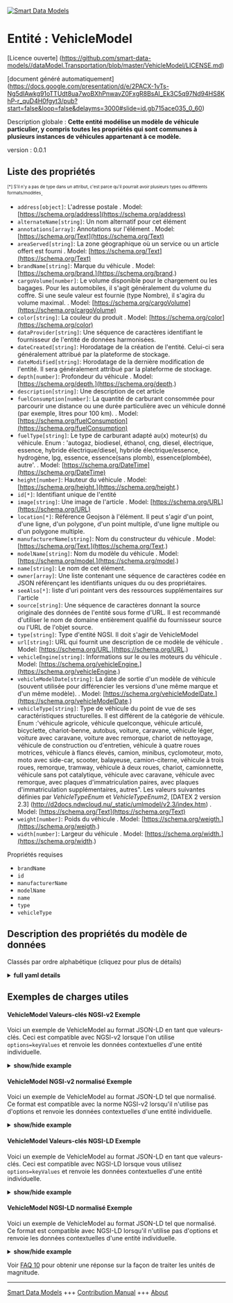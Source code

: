 <!-- 10-Header -->  
[![Smart Data Models](https://smartdatamodels.org/wp-content/uploads/2022/01/SmartDataModels_logo.png "Logo")](https://smartdatamodels.org)  
Entité : VehicleModel  
=====================<!-- /10-Header -->  
<!-- 15-License -->  
[Licence ouverte] (https://github.com/smart-data-models//dataModel.Transportation/blob/master/VehicleModel/LICENSE.md)  
[document généré automatiquement] (https://docs.google.com/presentation/d/e/2PACX-1vTs-Ng5dIAwkg91oTTUdt8ua7woBXhPnwavZ0FxgR8BsAI_Ek3C5q97Nd94HS8KhP-r_quD4H0fgyt3/pub?start=false&loop=false&delayms=3000#slide=id.gb715ace035_0_60)  
<!-- /15-License -->  
<!-- 20-Description -->  
Description globale : **Cette entité modélise un modèle de véhicule particulier, y compris toutes les propriétés qui sont communes à plusieurs instances de véhicules appartenant à ce modèle.**  
version : 0.0.1  
<!-- /20-Description -->  
<!-- 30-PropertiesList -->  

## Liste des propriétés  

<sup><sub>[*] S'il n'y a pas de type dans un attribut, c'est parce qu'il pourrait avoir plusieurs types ou différents formats/modèles</sub></sup>.  
- `address[object]`: L'adresse postale  . Model: [https://schema.org/address](https://schema.org/address)- `alternateName[string]`: Un nom alternatif pour cet élément  - `annotations[array]`: Annotations sur l'élément  . Model: [https://schema.org/Text](https://schema.org/Text)- `areaServed[string]`: La zone géographique où un service ou un article offert est fourni  . Model: [https://schema.org/Text](https://schema.org/Text)- `brandName[string]`: Marque du véhicule  . Model: [https://schema.org/brand.](https://schema.org/brand.)- `cargoVolume[number]`: Le volume disponible pour le chargement ou les bagages. Pour les automobiles, il s'agit généralement du volume du coffre. Si une seule valeur est fournie (type Nombre), il s'agira du volume maximal.  . Model: [https://schema.org/cargoVolume](https://schema.org/cargoVolume)- `color[string]`: La couleur du produit  . Model: [https://schema.org/color](https://schema.org/color)- `dataProvider[string]`: Une séquence de caractères identifiant le fournisseur de l'entité de données harmonisées.  - `dateCreated[string]`: Horodatage de la création de l'entité. Celui-ci sera généralement attribué par la plateforme de stockage.  - `dateModified[string]`: Horodatage de la dernière modification de l'entité. Il sera généralement attribué par la plateforme de stockage.  - `depth[number]`: Profondeur du véhicule  . Model: [https://schema.org/depth.](https://schema.org/depth.)- `description[string]`: Une description de cet article  - `fuelConsumption[number]`: La quantité de carburant consommée pour parcourir une distance ou une durée particulière avec un véhicule donné (par exemple, litres pour 100 km).  . Model: [https://schema.org/fuelConsumption](https://schema.org/fuelConsumption)- `fuelType[string]`: Le type de carburant adapté au(x) moteur(s) du véhicule. Enum : 'autogaz, biodiesel, éthanol, cng, diesel, électrique, essence, hybride électrique/diesel, hybride électrique/essence, hydrogène, lpg, essence, essence(sans plomb), essence(plombée), autre'.  . Model: [https://schema.org/DateTime](https://schema.org/DateTime)- `height[number]`: Hauteur du véhicule  . Model: [https://schema.org/height.](https://schema.org/height.)- `id[*]`: Identifiant unique de l'entité  - `image[string]`: Une image de l'article  . Model: [https://schema.org/URL](https://schema.org/URL)- `location[*]`: Référence Geojson à l'élément. Il peut s'agir d'un point, d'une ligne, d'un polygone, d'un point multiple, d'une ligne multiple ou d'un polygone multiple.  - `manufacturerName[string]`: Nom du constructeur du véhicule  . Model: [https://schema.org/Text.](https://schema.org/Text.)- `modelName[string]`: Nom du modèle du véhicule  . Model: [https://schema.org/model.](https://schema.org/model.)- `name[string]`: Le nom de cet élément.  - `owner[array]`: Une liste contenant une séquence de caractères codée en JSON référençant les identifiants uniques du ou des propriétaires.  - `seeAlso[*]`: liste d'uri pointant vers des ressources supplémentaires sur l'article  - `source[string]`: Une séquence de caractères donnant la source originale des données de l'entité sous forme d'URL. Il est recommandé d'utiliser le nom de domaine entièrement qualifié du fournisseur source ou l'URL de l'objet source.  - `type[string]`: Type d'entité NGSI. Il doit s'agir de VehicleModel  - `url[string]`: URL qui fournit une description de ce modèle de véhicule  . Model: [https://schema.org/URL.](https://schema.org/URL.)- `vehicleEngine[string]`: Informations sur le ou les moteurs du véhicule  . Model: [https://schema.org/vehicleEngine.](https://schema.org/vehicleEngine.)- `vehicleModelDate[string]`: La date de sortie d'un modèle de véhicule (souvent utilisée pour différencier les versions d'une même marque et d'un même modèle).  . Model: [https://schema.org/vehicleModelDate.](https://schema.org/vehicleModelDate.)- `vehicleType[string]`: Type de véhicule du point de vue de ses caractéristiques structurelles. Il est différent de la catégorie de véhicule. Enum :'véhicule agricole, véhicule quelconque, véhicule articulé, bicyclette, chariot-benne, autobus, voiture, caravane, véhicule léger, voiture avec caravane, voiture avec remorque, chariot de nettoyage, véhicule de construction ou d'entretien, véhicule à quatre roues motrices, véhicule à flancs élevés, camion, minibus, cyclomoteur, moto, moto avec side-car, scooter, balayeuse, camion-citerne, véhicule à trois roues, remorque, tramway, véhicule à deux roues, chariot, camionnette, véhicule sans pot catalytique, véhicule avec caravane, véhicule avec remorque, avec plaques d'immatriculation paires, avec plaques d'immatriculation supplémentaires, autres". Les valeurs suivantes définies par _VehicleTypeEnum_ et _VehicleTypeEnum2_, [DATEX 2 version 2.3] (http://d2docs.ndwcloud.nu/_static/umlmodel/v2.3/index.htm)  . Model: [https://schema.org/Text](https://schema.org/Text)- `weight[number]`: Poids du véhicule  . Model: [https://schema.org/weigth.](https://schema.org/weigth.)- `width[number]`: Largeur du véhicule  . Model: [https://schema.org/width.](https://schema.org/width.)<!-- /30-PropertiesList -->  
<!-- 35-RequiredProperties -->  
Propriétés requises  
- `brandName`  - `id`  - `manufacturerName`  - `modelName`  - `name`  - `type`  - `vehicleType`  <!-- /35-RequiredProperties -->  
<!-- 40-RequiredProperties -->  
<!-- /40-RequiredProperties -->  
<!-- 50-DataModelHeader -->  
## Description des propriétés du modèle de données  
Classés par ordre alphabétique (cliquez pour plus de détails)  
<!-- /50-DataModelHeader -->  
<!-- 60-ModelYaml -->  
<details><summary><strong>full yaml details</strong></summary>    
```yaml  
VehicleModel:    
  description: 'This entity models a particular vehicle model, including all properties which are common to multiple vehicle instances belonging to such model.'    
  properties:    
    address:    
      description: 'The mailing address'    
      properties:    
        addressCountry:    
          description: 'Property. The country. For example, Spain. Model:''https://schema.org/addressCountry'''    
          type: string    
        addressLocality:    
          description: 'Property. The locality in which the street address is, and which is in the region. Model:''https://schema.org/addressLocality'''    
          type: string    
        addressRegion:    
          description: 'Property. The region in which the locality is, and which is in the country. Model:''https://schema.org/addressRegion'''    
          type: string    
        postOfficeBoxNumber:    
          description: 'Property. The post office box number for PO box addresses. For example, 03578. Model:''https://schema.org/postOfficeBoxNumber'''    
          type: string    
        postalCode:    
          description: 'Property. The postal code. For example, 24004. Model:''https://schema.org/https://schema.org/postalCode'''    
          type: string    
        streetAddress:    
          description: 'Property. The street address. Model:''https://schema.org/streetAddress'''    
          type: string    
      type: object    
      x-ngsi:    
        model: https://schema.org/address    
        type: Property    
    alternateName:    
      description: 'An alternative name for this item'    
      type: string    
      x-ngsi:    
        type: Property    
    annotations:    
      description: 'Annotations about the item'    
      items:    
        type: string    
      type: array    
      x-ngsi:    
        model: https://schema.org/Text    
        type: Property    
    areaServed:    
      description: 'The geographic area where a service or offered item is provided'    
      type: string    
      x-ngsi:    
        model: https://schema.org/Text    
        type: Property    
    brandName:    
      description: 'Vehicle''s brand name'    
      type: string    
      x-ngsi:    
        model: https://schema.org/brand.    
        type: Property    
    cargoVolume:    
      description: 'The available volume for cargo or luggage. For automobiles, this is usually the trunk volume. If only a single value is provided (type Number) it will refer to the maximum volume.'    
      minimum: 0    
      type: number    
      x-ngsi:    
        model: https://schema.org/cargoVolume    
        type: Property    
        units: Liters    
    color:    
      description: 'The color of the product'    
      type: string    
      x-ngsi:    
        model: https://schema.org/color    
        type: Property    
    dataProvider:    
      description: 'A sequence of characters identifying the provider of the harmonised data entity.'    
      type: string    
      x-ngsi:    
        type: Property    
    dateCreated:    
      description: 'Entity creation timestamp. This will usually be allocated by the storage platform.'    
      format: date-time    
      type: string    
      x-ngsi:    
        type: Property    
    dateModified:    
      description: 'Timestamp of the last modification of the entity. This will usually be allocated by the storage platform.'    
      format: date-time    
      type: string    
      x-ngsi:    
        type: Property    
    depth:    
      description: 'Vehicle''s depth'    
      minimum: 0    
      type: number    
      x-ngsi:    
        model: https://schema.org/depth.    
        type: Property    
    description:    
      description: 'A description of this item'    
      type: string    
      x-ngsi:    
        type: Property    
    fuelConsumption:    
      description: 'The amount of fuel consumed for traveling a particular distance or temporal duration with the given vehicle (e.g. liters per 100 km)'    
      minimum: 0    
      type: number    
      x-ngsi:    
        model: https://schema.org/fuelConsumption    
        type: Property    
        units: 'liters per 100 kilometer'    
    fuelType:    
      description: 'The type of fuel suitable for the engine or engines of the vehicle. Enum:''autogas, biodiesel, ethanol, cng, diesel, electric, gasoline, hybrid electric/diesel, hybrid electric/petrol, hydrogen, lpg, petrol, petrol(unleaded), petrol(leaded), other'''    
      enum:    
        - autogas    
        - biodiesel    
        - cng    
        - diesel    
        - electric    
        - ethanol    
        - gasoline    
        - hybrid_electric_diesel    
        - hybrid_electric_petrol    
        - hydrogen    
        - lpg    
        - petrol    
        - petrol(unleaded)    
        - petrol(leaded)    
        - other    
      type: string    
      x-ngsi:    
        model: https://schema.org/DateTime    
        type: Property    
    height:    
      description: 'Vehicle''s height'    
      minimum: 0    
      type: number    
      x-ngsi:    
        model: https://schema.org/height.    
        type: Property    
    id:    
      anyOf: &vehiclemodel_-_properties_-_owner_-_items_-_anyof    
        - description: 'Property. Identifier format of any NGSI entity'    
          maxLength: 256    
          minLength: 1    
          pattern: ^[\w\-\.\{\}\$\+\*\[\]`|~^@!,:\\]+$    
          type: string    
        - description: 'Property. Identifier format of any NGSI entity'    
          format: uri    
          type: string    
      description: 'Unique identifier of the entity'    
      x-ngsi:    
        type: Property    
    image:    
      description: 'An image of the item'    
      format: uri    
      type: string    
      x-ngsi:    
        model: https://schema.org/URL    
        type: Property    
    location:    
      description: 'Geojson reference to the item. It can be Point, LineString, Polygon, MultiPoint, MultiLineString or MultiPolygon'    
      oneOf:    
        - description: 'GeoProperty. Geojson reference to the item. Point'    
          properties:    
            bbox:    
              items:    
                type: number    
              minItems: 4    
              type: array    
            coordinates:    
              items:    
                type: number    
              minItems: 2    
              type: array    
            type:    
              enum:    
                - Point    
              type: string    
          required:    
            - type    
            - coordinates    
          title: 'GeoJSON Point'    
          type: object    
        - description: 'GeoProperty. Geojson reference to the item. LineString'    
          properties:    
            bbox:    
              items:    
                type: number    
              minItems: 4    
              type: array    
            coordinates:    
              items:    
                items:    
                  type: number    
                minItems: 2    
                type: array    
              minItems: 2    
              type: array    
            type:    
              enum:    
                - LineString    
              type: string    
          required:    
            - type    
            - coordinates    
          title: 'GeoJSON LineString'    
          type: object    
        - description: 'GeoProperty. Geojson reference to the item. Polygon'    
          properties:    
            bbox:    
              items:    
                type: number    
              minItems: 4    
              type: array    
            coordinates:    
              items:    
                items:    
                  items:    
                    type: number    
                  minItems: 2    
                  type: array    
                minItems: 4    
                type: array    
              type: array    
            type:    
              enum:    
                - Polygon    
              type: string    
          required:    
            - type    
            - coordinates    
          title: 'GeoJSON Polygon'    
          type: object    
        - description: 'GeoProperty. Geojson reference to the item. MultiPoint'    
          properties:    
            bbox:    
              items:    
                type: number    
              minItems: 4    
              type: array    
            coordinates:    
              items:    
                items:    
                  type: number    
                minItems: 2    
                type: array    
              type: array    
            type:    
              enum:    
                - MultiPoint    
              type: string    
          required:    
            - type    
            - coordinates    
          title: 'GeoJSON MultiPoint'    
          type: object    
        - description: 'GeoProperty. Geojson reference to the item. MultiLineString'    
          properties:    
            bbox:    
              items:    
                type: number    
              minItems: 4    
              type: array    
            coordinates:    
              items:    
                items:    
                  items:    
                    type: number    
                  minItems: 2    
                  type: array    
                minItems: 2    
                type: array    
              type: array    
            type:    
              enum:    
                - MultiLineString    
              type: string    
          required:    
            - type    
            - coordinates    
          title: 'GeoJSON MultiLineString'    
          type: object    
        - description: 'GeoProperty. Geojson reference to the item. MultiLineString'    
          properties:    
            bbox:    
              items:    
                type: number    
              minItems: 4    
              type: array    
            coordinates:    
              items:    
                items:    
                  items:    
                    items:    
                      type: number    
                    minItems: 2    
                    type: array    
                  minItems: 4    
                  type: array    
                type: array    
              type: array    
            type:    
              enum:    
                - MultiPolygon    
              type: string    
          required:    
            - type    
            - coordinates    
          title: 'GeoJSON MultiPolygon'    
          type: object    
      x-ngsi:    
        type: GeoProperty    
    manufacturerName:    
      description: 'Vehicle''s manufacturer name'    
      type: string    
      x-ngsi:    
        model: https://schema.org/Text.    
        type: Property    
    modelName:    
      description: 'Vehicle''s model name'    
      type: string    
      x-ngsi:    
        model: https://schema.org/model.    
        type: Property    
    name:    
      description: 'The name of this item.'    
      type: string    
      x-ngsi:    
        type: Property    
    owner:    
      description: 'A List containing a JSON encoded sequence of characters referencing the unique Ids of the owner(s)'    
      items:    
        anyOf: *vehiclemodel_-_properties_-_owner_-_items_-_anyof    
        description: 'Property. Unique identifier of the entity'    
      type: array    
      x-ngsi:    
        type: Property    
    seeAlso:    
      description: 'list of uri pointing to additional resources about the item'    
      oneOf:    
        - items:    
            format: uri    
            type: string    
          minItems: 1    
          type: array    
        - format: uri    
          type: string    
      x-ngsi:    
        type: Property    
    source:    
      description: 'A sequence of characters giving the original source of the entity data as a URL. Recommended to be the fully qualified domain name of the source provider, or the URL to the source object.'    
      type: string    
      x-ngsi:    
        type: Property    
    type:    
      description: 'NGSI Entity type. It has to be VehicleModel'    
      enum:    
        - VehicleModel    
      type: string    
      x-ngsi:    
        type: Property    
    url:    
      description: 'URL which provides a description of this vehicle model'    
      format: uri    
      type: string    
      x-ngsi:    
        model: https://schema.org/URL.    
        type: Property    
    vehicleEngine:    
      description: 'Information about the engine or engines of the vehicle'    
      type: string    
      x-ngsi:    
        model: https://schema.org/vehicleEngine.    
        type: Property    
    vehicleModelDate:    
      description: 'The release date of a vehicle model (often used to differentiate versions of the same make and model)'    
      format: date-time    
      type: string    
      x-ngsi:    
        model: https://schema.org/vehicleModelDate.    
        type: Property    
    vehicleType:    
      description: 'Type of vehicle from the point of view of its structural characteristics. This is different than the vehicle category . Enum:''agriculturalVehicle, anyVehicle, articulatedVehicle, bicycle, binTrolley, bus, car, caravan, carOrLightVehicle, carWithCaravan, carWithTrailer, cleaningTrolley, constructionOrMaintenanceVehicle, fourWheelDrive, highSidedVehicle, lorry, minibus, moped, motorcycle, motorcycleWithSideCar, motorscooter, sweepingMachine, tanker, threeWheeledVehicle, trailer, tram, twoWheeledVehicle, trolley, van, vehicleWithoutCatalyticConverter, vehicleWithCaravan, vehicleWithTrailer, withEvenNumberedRegistrationPlates, withOddNumberedRegistrationPlates, other''. The following values defined by _VehicleTypeEnum_ and _VehicleTypeEnum2_, [DATEX 2 version 2.3](http://d2docs.ndwcloud.nu/_static/umlmodel/v2.3/index.htm)'    
      enum:    
        - agriculturalVehicle    
        - bicycle    
        - binTrolley    
        - bus    
        - car    
        - caravan    
        - carWithCaravan    
        - carWithTrailer    
        - cleaningTrolley    
        - constructionOrMaintenanceVehicle    
        - lorry    
        - minibus    
        - moped    
        - motorcycle    
        - motorcycleWithSideCar    
        - motorscooter    
        - sweepingMachine    
        - tanker    
        - trailer    
        - tram    
        - van    
        - trolley    
      type: string    
      x-ngsi:    
        model: https://schema.org/Text    
        type: Property    
    weight:    
      description: 'Vehicle''s weigth'    
      minimum: 0    
      type: number    
      x-ngsi:    
        model: https://schema.org/weigth.    
        type: Property    
    width:    
      description: 'Vehicle''s width'    
      minimum: 0    
      type: number    
      x-ngsi:    
        model: https://schema.org/width.    
        type: Property    
  required:    
    - id    
    - name    
    - type    
    - vehicleType    
    - brandName    
    - modelName    
    - manufacturerName    
  type: object    
  x-derived-from: ""    
  x-disclaimer: 'Redistribution and use in source and binary forms, with or without modification, are permitted  provided that the license conditions are met. Copyleft (c) 2021 Contributors to Smart Data Models Program'    
  x-license-url: https://github.com/smart-data-models/dataModel.Transportation/blob/master/VehicleModel/LICENSE.md    
  x-model-schema: https://smart-data-models.github.io/dataModel.Transportation/VehicleModel/schema.json    
  x-model-tags: ""    
  x-version: 0.0.1    
```  
</details>    
<!-- /60-ModelYaml -->  
<!-- 70-MiddleNotes -->  
<!-- /70-MiddleNotes -->  
<!-- 80-Examples -->  
## Exemples de charges utiles  
#### VehicleModel Valeurs-clés NGSI-v2 Exemple  
Voici un exemple de VehicleModel au format JSON-LD en tant que valeurs-clés. Ceci est compatible avec NGSI-v2 lorsque l'on utilise `options=keyValues` et renvoie les données contextuelles d'une entité individuelle.  
<details><summary><strong>show/hide example</strong></summary>    
```json  
{  
      "id": "vehiclemodel:econic",  
      "type": "VehicleModel",  
      "name": "MBenz-Econic2014",  
      "brandName": "Mercedes Benz",  
      "modelName": "Econic",  
      "manufacturerName": "Daimler",  
      "vehicleType": "lorry",  
      "cargoVolume": 1000,  
      "fuelType": "diesel"  
}  
```  
</details>  
#### VehicleModel NGSI-v2 normalisé Exemple  
Voici un exemple de VehicleModel au format JSON-LD tel que normalisé. Ce format est compatible avec la norme NGSI-v2 lorsqu'il n'utilise pas d'options et renvoie les données contextuelles d'une entité individuelle.  
<details><summary><strong>show/hide example</strong></summary>    
```json  
{  
    "id": "vehiclemodel:econic",  
    "type": "VehicleModel",  
    "name": {  
        "value": "MBenz-Econic2014"  
    },  
    "cargoVolume": {  
        "value": 1000  
    },   
    "modelName": {  
        "value": "Econic"  
    },   
    "brandName": {  
        "value": "Mercedes Benz"  
    },  
    "manufacturerName": {  
        "value": "Daimler"  
    },   
    "fuelType": {  
        "value": "diesel"  
    },   
    "vehicleType": {  
        "value": "lorry"  
    }  
}  
```  
</details>  
#### VehicleModel Valeurs-clés NGSI-LD Exemple  
Voici un exemple de VehicleModel au format JSON-LD en tant que valeurs-clés. Ceci est compatible avec NGSI-LD lorsque vous utilisez `options=keyValues` et renvoie les données contextuelles d'une entité individuelle.  
<details><summary><strong>show/hide example</strong></summary>    
```json  
{  
    "id": "urn:ngsi-ld:VehicleModel:vehiclemodel:econic",  
    "type": "VehicleModel",  
    "brandName": {  
        "type": "Property",  
        "value": "Mercedes Benz"  
    },  
    "cargoVolume": {  
        "type": "Property",  
        "value": 1000  
    },  
    "fuelType": {  
        "type": "Property",  
        "value": "diesel"  
    },  
    "manufacturerName": {  
        "type": "Property",  
        "value": "Daimler"  
    },  
    "modelName": {  
        "type": "Property",  
        "value": "Econic"  
    },  
    "name": {  
        "type": "Property",  
        "value": "MBenz-Econic2014"  
    },  
    "vehicleType": {  
        "type": "Property",  
        "value": "lorry"  
    },  
    "@context": [  
        "https://uri.etsi.org/ngsi-ld/v1/ngsi-ld-core-context.jsonld",  
        "https://raw.githubusercontent.com/smart-data-models/dataModel.Transportation/master/context.jsonld"  
    ]  
}  
```  
</details>  
#### VehicleModel NGSI-LD normalisé Exemple  
Voici un exemple de VehicleModel au format JSON-LD tel que normalisé. Ce format est compatible avec NGSI-LD lorsqu'il n'utilise pas d'options et renvoie les données contextuelles d'une entité individuelle.  
<details><summary><strong>show/hide example</strong></summary>    
```json  
{  
    "id": "urn:ngsi-ld:VehicleModel:vehiclemodel:econic",  
    "type": "VehicleModel",  
    "brandName": "Mercedes Benz",  
    "cargoVolume": 1000,  
    "fuelType": "diesel",  
    "manufacturerName": "Daimler",  
    "modelName": "Econic",  
    "name": "MBenz-Econic2014",  
    "vehicleType": "lorry",  
    "@context": [  
        "https://uri.etsi.org/ngsi-ld/v1/ngsi-ld-core-context.jsonld",  
        "https://raw.githubusercontent.com/smart-data-models/dataModel.Transportation/master/context.jsonld"  
    ]  
}  
```  
</details><!-- /80-Examples -->  
<!-- 90-FooterNotes -->  
<!-- /90-FooterNotes -->  
<!-- 95-Units -->  
Voir [FAQ 10](https://smartdatamodels.org/index.php/faqs/) pour obtenir une réponse sur la façon de traiter les unités de magnitude.  
<!-- /95-Units -->  
<!-- 97-LastFooter -->  
---  
[Smart Data Models](https://smartdatamodels.org) +++ [Contribution Manual](https://bit.ly/contribution_manual) +++ [About](https://bit.ly/Introduction_SDM)<!-- /97-LastFooter -->  

